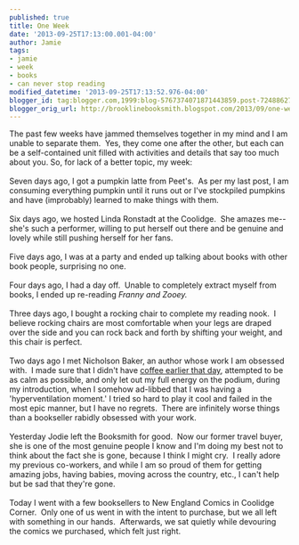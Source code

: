 ```yaml
---
published: true
title: One Week
date: '2013-09-25T17:13:00.001-04:00'
author: Jamie
tags:
- jamie
- week
- books
- can never stop reading
modified_datetime: '2013-09-25T17:13:52.976-04:00'
blogger_id: tag:blogger.com,1999:blog-5767374071871443859.post-7248862701890143502
blogger_orig_url: http://brooklinebooksmith.blogspot.com/2013/09/one-week.html
---
```


The past few weeks have jammed themselves together in my mind and I am unable to separate them. &nbsp;Yes, they come one after the other, but each can be a self-contained unit filled with activities and details that say too much about you. So, for lack of a better topic, my week: <br /><br />Seven days ago, I got a pumpkin latte from Peet's. &nbsp;As per my last post, I am consuming everything pumpkin until it runs out or I've stockpiled pumpkins and have (improbably) learned to make things with them.<br /><br />Six days ago, we hosted Linda Ronstadt at the Coolidge. &nbsp;She amazes me--she's such a performer, willing to put herself out there and be genuine and lovely while still pushing herself for her fans.<br /><br />Five days ago, I was at a party and ended up talking about books with other book people, surprising no one.<br /><br />Four days ago, I had a day off. &nbsp;Unable to completely extract myself from books, I ended up re-reading <i>Franny and Zooey.&nbsp;</i><br /><br />Three days ago, I bought a rocking chair to complete my reading nook. &nbsp;I believe rocking chairs are most comfortable when your legs are draped over the side and you can rock back and forth by shifting your weight, and this chair is perfect. <br /><br />Two days ago I met Nicholson Baker, an author whose work I am obsessed with. &nbsp;I made sure that I didn't have <a href="http://brooklinebooksmith.blogspot.com/2013/02/why-i-dont-drink-coffee-immediately.html" target="_blank">coffee earlier that day</a>, attempted to be as calm as possible, and only let out my full energy on the podium, during my introduction, when I somehow ad-libbed that I was having a 'hyperventilation moment.' I tried so hard to play it cool and failed in the most epic manner, but I have no regrets. &nbsp;There are infinitely worse things than a bookseller rabidly obsessed with your work.<br /><br />Yesterday Jodie left the Booksmith for good. &nbsp;Now our former travel buyer, she is one of the most genuine people I know and I'm doing my best not to think about the fact she is gone, because I think I might cry. &nbsp;I really adore my previous co-workers, and while I am so proud of them for getting amazing jobs, having babies, moving across the country, etc., I can't help but be sad that they're gone. <br /><br />Today I went with a few booksellers to New England Comics in Coolidge Corner. &nbsp;Only one of us went in with the intent to purchase, but we all left with something in our hands. &nbsp;Afterwards, we sat quietly while devouring the comics we purchased, which felt just right.